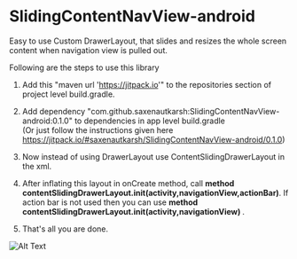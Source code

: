 # SlidingContentNavView-android
Easy to use Custom DrawerLayout, that slides and resizes the whole screen content when navigation view is pulled out.

Following are the steps to use this library

1. Add this "maven url 'https://jitpack.io'" to the repositories section of project level build.gradle.</br>
2. Add dependency "com.github.saxenautkarsh:SlidingContentNavView-android:0.1.0" to dependencies in app level build.gradle</br>
(Or just follow the instructions given here https://jitpack.io/#saxenautkarsh/SlidingContentNavView-android/0.1.0) </br>

3. Now instead of using DrawerLayout use ContentSlidingDrawerLayout in the xml.</br>
4. After inflating this layout in onCreate method, call <b> method contentSlidingDrawerLayout.init(activity,navigationView,actionBar)</b>. If action bar is not used then you can use <b> method contentSlidingDrawerLayout.init(activity,navigationView) </b>.
5. That's all you are done.

![Alt Text](https://media.giphy.com/media/ddUY8ubyc2ijbbovtd/giphy.gif)

